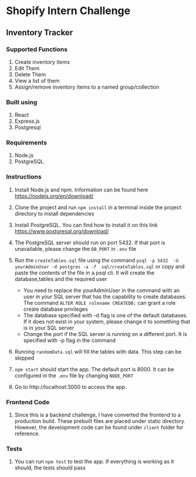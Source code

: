 # Shopify Intern Challenge

## Inventory Tracker
### Supported Functions
1. Create inventory items
2. Edit Them
3. Delete Them
4. View a list of them
5. Assign/remove inventory items to a named group/collection

### Built using
1. React
2. Express.js
3. Postgresql

### Requirements
1. Node.js 
2. PostgreSQL
### Instructions
1. Install Node.js and npm. Information can be found here https://nodejs.org/en/download/
2. Clone the project and run `npm install` in a terminal inside the project directory to install dependencies 
2. Install PostgreSQL. You can find how to install it on this link https://www.postgresql.org/download/
3. The PostgreSQL server should run on port 5432. If that port is unavailable, please change the `DB_PORT` in `.env` file
4. Run the `createTables.sql` file using the command `psql -p 5432  -U yourAdminUser -d postgres -a -f  sql/createTables.sql` or copy and paste the contents of the file in a psql cli. It will create the database,tables and the required user 
    * You need to replace the yourAdminUser in the command with an user in your SQL server that has the capability to create databases. The command `ALTER ROLE rolename CREATEDB;` can grant a role create database privileges
    * The database specified with -d flag is one of the default databases. If it does not exist in your system, please change it to something that is in your SQL server 
    * Change the port if the SQL server is running on a different port. It is specified with -p flag in the command
5. Running `randomData.sql` will fill the tables with data. This step can be skipped

6. `npm start` should start the app. The default port is 8000. It can be configured in the `.env` file by changing `NODE_PORT`

7. Go to http://localhost:3000 to access the app.

### Frontend Code
1. Since this is a backend challenge, I have converted the frontend to a production build. These prebuilt files are placed under static directory. However, the development code can be found under `client` folder for reference.

### Tests
1. You can run `npm test` to test the app. If everything is working as it should, the tests should pass


    

